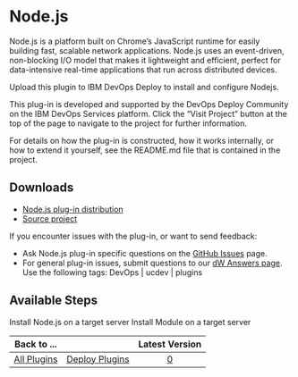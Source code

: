 
# Node.js

Node.js is a platform built on Chrome’s JavaScript runtime for easily building fast, scalable network applications. Node.js uses an event-driven, non-blocking I/O model that makes it lightweight and efficient, perfect for data-intensive real-time applications that run across distributed devices.

Upload this plugin to IBM DevOps Deploy to install and configure Nodejs.

This plug-in is developed and supported by the DevOps Deploy Community on the IBM DevOps Services platform. Click the “Visit Project” button at the top of the page to navigate to the project for further information.

For details on how the plug-in is constructed, how it works internally, or how to extend it yourself, see the README.md file that is contained in the project.

## Downloads

* [Node.js plug-in distribution](https://github.com/UrbanCode/Node.js-UCD/releases)
* [Source project](https://github.com/UrbanCode/Node.js-UCD)

If you encounter issues with the plug-in, or want to send feedback:

* Ask Node.js plug-in specific questions on the [GitHub Issues](https://github.com/UrbanCode/Node.js-UCD/issues) page.
* For general plug-in issues, submit questions to our [dW Answers page](https://community.ibm.com/community/user/wasdevops/urbancode-discussion). Use the following tags: DevOps | ucdev | plugins

## Available Steps

Install Node.js on a target server Install Module on a target server

|Back to ...||Latest Version|
| :---: | :---: | :---: |
|[All Plugins](../../index.md)|[Deploy Plugins](../README.md)|[0]()|
